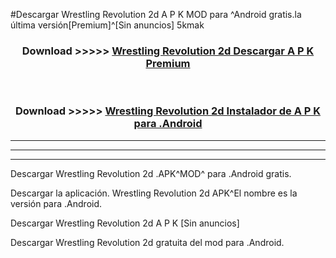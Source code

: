 #Descargar Wrestling Revolution 2d  A P K MOD para ^Android gratis.la última versión[Premium]^[Sin anuncios] 5kmak



<div align="center">
<h3>Download >>>>> <a href="https://es-web.web.app/?es= Wrestling Revolution 2d ">Wrestling Revolution 2d  Descargar A P K Premium</a></h3><br>

<h3>Download >>>>> <a href="https://es-web.web.app/?es= Wrestling Revolution 2d ">Wrestling Revolution 2d  Instalador de A P K para .Android</a></h3>
</div>


----------------------------------------------------------

----------------------------------------------------------

----------------------------------------------------------

Descargar Wrestling Revolution 2d  .APK^MOD^ para .Android gratis.

Descargar la aplicación. Wrestling Revolution 2d  APK^El nombre es la versión para .Android.

Descargar Wrestling Revolution 2d  A P K [Sin anuncios]

Descargar Wrestling Revolution 2d  gratuita del mod para .Android.